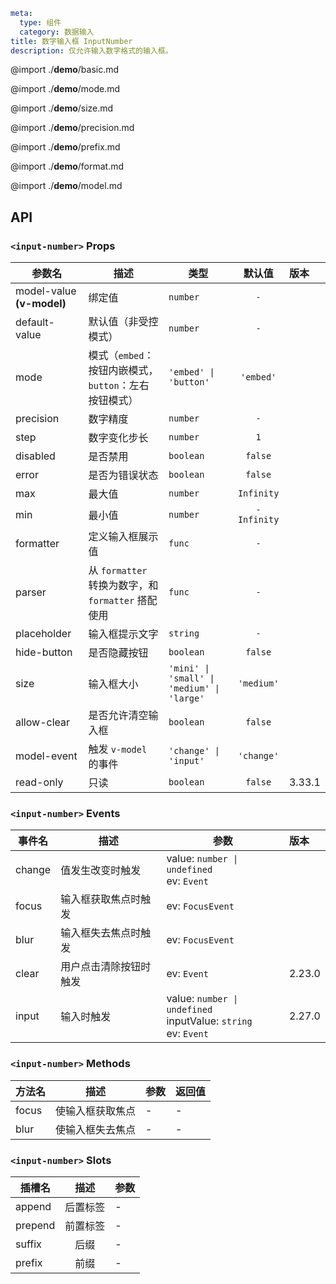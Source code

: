 ```yaml
meta:
  type: 组件
  category: 数据输入
title: 数字输入框 InputNumber
description: 仅允许输入数字格式的输入框。
```

@import ./__demo__/basic.md

@import ./__demo__/mode.md

@import ./__demo__/size.md

@import ./__demo__/precision.md

@import ./__demo__/prefix.md

@import ./__demo__/format.md

@import ./__demo__/model.md

## API


### `<input-number>` Props

|参数名|描述|类型|默认值|版本|
|---|---|---|:---:|:---|
|model-value **(v-model)**|绑定值|`number`|`-`||
|default-value|默认值（非受控模式）|`number`|`-`||
|mode|模式（`embed`：按钮内嵌模式，`button`：左右按钮模式）|`'embed' \| 'button'`|`'embed'`||
|precision|数字精度|`number`|`-`||
|step|数字变化步长|`number`|`1`||
|disabled|是否禁用|`boolean`|`false`||
|error|是否为错误状态|`boolean`|`false`||
|max|最大值|`number`|`Infinity`||
|min|最小值|`number`|`-Infinity`||
|formatter|定义输入框展示值|`func`|`-`||
|parser|从 `formatter` 转换为数字，和 `formatter` 搭配使用|`func`|`-`||
|placeholder|输入框提示文字|`string`|`-`||
|hide-button|是否隐藏按钮|`boolean`|`false`||
|size|输入框大小|`'mini' \| 'small' \| 'medium' \| 'large'`|`'medium'`||
|allow-clear|是否允许清空输入框|`boolean`|`false`||
|model-event|触发 `v-model` 的事件|`'change' \| 'input'`|`'change'`||
|read-only|只读|`boolean`|`false`|3.33.1|
### `<input-number>` Events

|事件名|描述|参数|版本|
|---|---|---|:---|
|change|值发生改变时触发|value: ` number \| undefined `<br>ev: `Event`||
|focus|输入框获取焦点时触发|ev: `FocusEvent`||
|blur|输入框失去焦点时触发|ev: `FocusEvent`||
|clear|用户点击清除按钮时触发|ev: `Event`|2.23.0|
|input|输入时触发|value: ` number \| undefined `<br>inputValue: `string`<br>ev: `Event`|2.27.0|
### `<input-number>` Methods

|方法名|描述|参数|返回值|
|---|---|---|---|
|focus|使输入框获取焦点|-|-|
|blur|使输入框失去焦点|-|-|
### `<input-number>` Slots

|插槽名|描述|参数|
|---|:---:|---|
|append|后置标签|-|
|prepend|前置标签|-|
|suffix|后缀|-|
|prefix|前缀|-|


